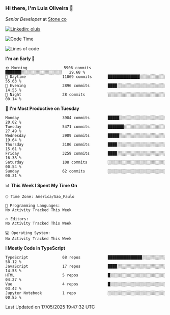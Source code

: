 ### Hi there, I'm Luis Oliveira 👋
*Senior Developer* at [Stone co](https://www.stone.com.br)  

[![Linkedin: oluis](https://img.shields.io/badge/-ooluis-blue?style=flat-square&logo=Linkedin&logoColor=white&link=https://www.linkedin.com/in/ooluis)](https://www.linkedin.com/in/ooluis/)

<!--START_SECTION:waka-->
![Code Time](http://img.shields.io/badge/Code%20Time-4%2C800%20hrs%2047%20mins-blue)

![Lines of code](https://img.shields.io/badge/From%20Hello%20World%20I%27ve%20Written-8.6%20million%20lines%20of%20code-blue)

**I'm an Early 🐤** 

```text
🌞 Morning                5906 commits        ███████░░░░░░░░░░░░░░░░░░   29.68 % 
🌆 Daytime                11069 commits       ██████████████░░░░░░░░░░░   55.63 % 
🌃 Evening                2896 commits        ████░░░░░░░░░░░░░░░░░░░░░   14.55 % 
🌙 Night                  28 commits          ░░░░░░░░░░░░░░░░░░░░░░░░░   00.14 % 
```
📅 **I'm Most Productive on Tuesday** 

```text
Monday                   3984 commits        █████░░░░░░░░░░░░░░░░░░░░   20.02 % 
Tuesday                  5471 commits        ███████░░░░░░░░░░░░░░░░░░   27.49 % 
Wednesday                3909 commits        █████░░░░░░░░░░░░░░░░░░░░   19.64 % 
Thursday                 3106 commits        ████░░░░░░░░░░░░░░░░░░░░░   15.61 % 
Friday                   3259 commits        ████░░░░░░░░░░░░░░░░░░░░░   16.38 % 
Saturday                 108 commits         ░░░░░░░░░░░░░░░░░░░░░░░░░   00.54 % 
Sunday                   62 commits          ░░░░░░░░░░░░░░░░░░░░░░░░░   00.31 % 
```


📊 **This Week I Spent My Time On** 

```text
🕑︎ Time Zone: America/Sao_Paulo

💬 Programming Languages: 
No Activity Tracked This Week

🔥 Editors: 
No Activity Tracked This Week

💻 Operating System: 
No Activity Tracked This Week
```

**I Mostly Code in TypeScript** 

```text
TypeScript               68 repos            ███████████████░░░░░░░░░░   58.12 % 
JavaScript               17 repos            ████░░░░░░░░░░░░░░░░░░░░░   14.53 % 
HTML                     5 repos             █░░░░░░░░░░░░░░░░░░░░░░░░   04.27 % 
Vue                      4 repos             █░░░░░░░░░░░░░░░░░░░░░░░░   03.42 % 
Jupyter Notebook         1 repo              ░░░░░░░░░░░░░░░░░░░░░░░░░   00.85 % 
```




 Last Updated on 17/05/2025 19:47:32 UTC
<!--END_SECTION:waka-->
